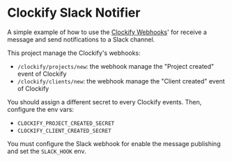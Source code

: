 # Clockify Slack Notifier
 
A simple example of how to use the [Clockify Webhooks](https://clockify.me/webhooks)' for receive a message
and send notifications to a Slack channel.

This project manage the Clockify's webhooks:

* `/clockify/projects/new`: the webhook manage the "Project created" event of Clockify
* `/clockify/clients/new`: the webhook manage the "Client created" event of Clockify

You should assign a different secret to every Clockify events. Then, configure the env vars:

* `CLOCKIFY_PROJECT_CREATED_SECRET`
* `CLOCKIFY_CLIENT_CREATED_SECRET`

You must configure the Slack webhook for enable the message publishing and set the `SLACK_HOOK` env.
